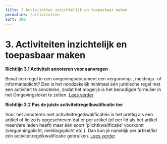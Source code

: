 ```yaml
---
title: 3 Activiteiten inzichtelijk en toepasbaar maken
permalink: /activiteiten
sort: 300
---
```


# 3. Activiteiten inzichtelijk en toepasbaar maken

**Richtlijn 3.1 Activiteit annoteren voor aanvragen**

Bevat een regel in een omgevingsdocument een vergunning-, meldings- of informatieplicht? Dan is het noodzakelijk minimaal één juridische regel met een activiteit te annoteren, zodat het mogelijk is het benodigde formulier in het Omgevingsloket te zetten. [Lees verder](Richtlijn_3.1.md) 

**Richtlijn 3.2 Pas de juiste activiteitregelkwalificatie toe**

Voor het annoteren met activiteitregelkwalificaties is het prettig als een artikel of lid zo is opgeschreven dat er per artikel (of per lid als het artikel meerdere leden heeft) maar één soort ‘plichtkwalificatie’ voorkomt (vergunningplicht, meldingsplicht etc.). Dan kun je namelijk per artikel/lid één activiteitregelkwalificatie gebruiken. [Lees verder](Richtlijn_3.2.md) 
